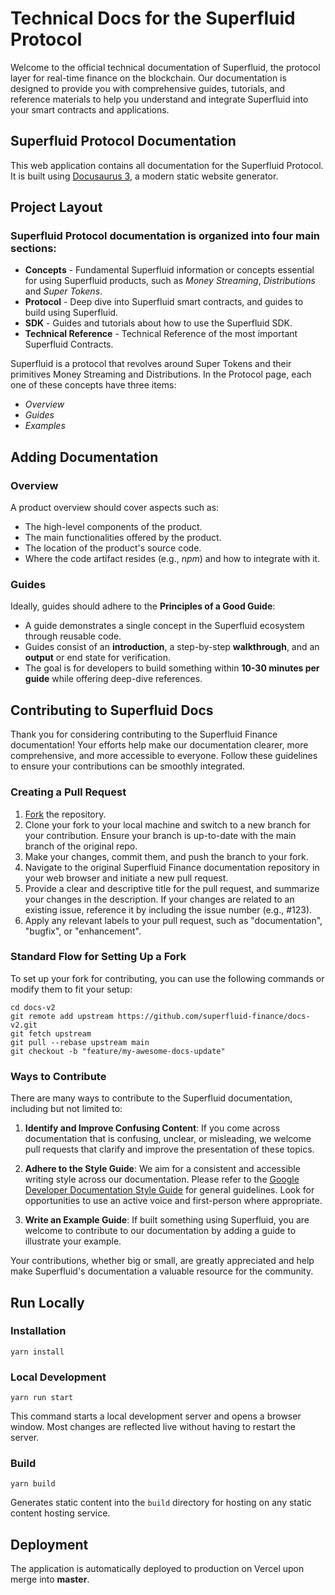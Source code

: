 # Technical Docs for the Superfluid Protocol

Welcome to the official technical documentation of Superfluid, the protocol layer for real-time finance on the blockchain. Our documentation is designed to provide you with comprehensive guides, tutorials, and reference materials to help you understand and integrate Superfluid into your smart contracts and applications.

## Superfluid Protocol Documentation

This web application contains all documentation for the Superfluid Protocol. It is built using [Docusaurus 3](https://docusaurus.io/), a modern static website generator.

## Project Layout

### Superfluid Protocol documentation is organized into four main sections:

* **Concepts** - Fundamental Superfluid information or concepts essential for using Superfluid products, such as _Money Streaming_, _Distributions_ and _Super Tokens_.
* **Protocol** - Deep dive into Superfluid smart contracts, and guides to build using Superfluid.
* **SDK** - Guides and tutorials about how to use the Superfluid SDK.
* **Technical Reference** - Technical Reference of the most important Superfluid Contracts.

Superfluid is a protocol that revolves around Super Tokens and their primitives Money Streaming and Distributions. In the Protocol page, each one of these concepts have three items:

* _Overview_
* _Guides_
* _Examples_

## Adding Documentation

### Overview

A product overview should cover aspects such as:

* The high-level components of the product.
* The main functionalities offered by the product.
* The location of the product's source code.
* Where the code artifact resides (e.g., _npm_) and how to integrate with it.

### Guides

Ideally, guides should adhere to the **Principles of a Good Guide**:

* A guide demonstrates a single concept in the Superfluid ecosystem through reusable code.
* Guides consist of an **introduction**, a step-by-step **walkthrough**, and an **output** or end state for verification.
* The goal is for developers to build something within **10-30 minutes per guide** while offering deep-dive references.

## Contributing to Superfluid Docs

Thank you for considering contributing to the Superfluid Finance documentation! Your efforts help make our documentation clearer, more comprehensive, and more accessible to everyone. Follow these guidelines to ensure your contributions can be smoothly integrated.

### Creating a Pull Request

1. [Fork](https://docs.github.com/en/get-started/quickstart/fork-a-repo) the repository.
2. Clone your fork to your local machine and switch to a new branch for your contribution. Ensure your branch is up-to-date with the main branch of the original repo.
3. Make your changes, commit them, and push the branch to your fork.
4. Navigate to the original Superfluid Finance documentation repository in your web browser and initiate a new pull request.
5. Provide a clear and descriptive title for the pull request, and summarize your changes in the description. If your changes are related to an existing issue, reference it by including the issue number (e.g., #123).
6. Apply any relevant labels to your pull request, such as "documentation", "bugfix", or "enhancement".

### Standard Flow for Setting Up a Fork

To set up your fork for contributing, you can use the following commands or modify them to fit your setup:

```console
cd docs-v2
git remote add upstream https://github.com/superfluid-finance/docs-v2.git
git fetch upstream
git pull --rebase upstream main
git checkout -b "feature/my-awesome-docs-update"
```

### Ways to Contribute

There are many ways to contribute to the Superfluid documentation, including but not limited to:

1. **Identify and Improve Confusing Content**: If you come across documentation that is confusing, unclear, or misleading, we welcome pull requests that clarify and improve the presentation of these topics.
    
2. **Adhere to the Style Guide**: We aim for a consistent and accessible writing style across our documentation. Please refer to the [Google Developer Documentation Style Guide](https://developers.google.com/style/) for general guidelines. Look for opportunities to use an active voice and first-person where appropriate.
    
3. **Write an Example Guide**: If built something using Superfluid, you are welcome to contribute to our documentation by adding a guide to illustrate your example.

Your contributions, whether big or small, are greatly appreciated and help make Superfluid's documentation a valuable resource for the community.

## Run Locally

### Installation

```console
yarn install
```

### Local Development

```console
yarn run start
```

This command starts a local development server and opens a browser window. Most changes are reflected live without having to restart the server.

### Build

```console
yarn build
```

Generates static content into the `build` directory for hosting on any static content hosting service.

## Deployment

The application is automatically deployed to production on Vercel upon merge into **master**.
